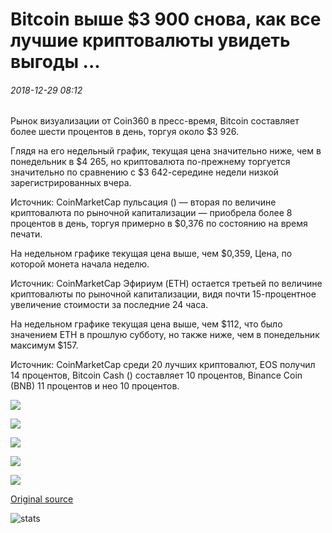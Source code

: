 # Bitcoin выше $3 900 снова, как все лучшие криптовалюты увидеть выгоды ...

###### 2018-12-29 08:12

Рынок визуализации от Coin360 в пресс-время, Bitcoin составляет более шести процентов в день, торгуя около $3 926.

Глядя на его недельный график, текущая цена значительно ниже, чем в понедельник в $4 265, но криптовалюта по-прежнему торгуется значительно по сравнению с $3 642-середине недели низкой зарегистрированных вчера.

Источник: CoinMarketCap пульсация () — вторая по величине криптовалюта по рыночной капитализации — приобрела более 8 процентов в день, торгуя примерно в $0,376 по состоянию на время печати.

На недельном графике текущая цена выше, чем $0,359, Цена, по которой монета начала неделю.

Источник: CoinMarketCap Эфириум (ETH) остается третьей по величине криптовалюты по рыночной капитализации, видя почти 15-процентное увеличение стоимости за последние 24 часа.

На недельном графике текущая цена выше, чем $112, что было значением ETH в прошлую субботу, но также ниже, чем в понедельник максимум $157.

Источник: CoinMarketCap среди 20 лучших криптовалют, EOS получил 14 процентов, Bitcoin Cash () составляет 10 процентов, Binance Coin (BNB) 11 процентов и нео 10 процентов.

![](https://s3.cointelegraph.com/storage/uploads/view/40bd027e472023b1b3231291a6ae84ec.png)

![](https://s3.cointelegraph.com/storage/uploads/view/6e1276d41b45504b6d9d07ef28a77014.png)

![](https://s3.cointelegraph.com/storage/uploads/view/16fe3ae509033c79cb2f2e006eafb943.png)

![](https://s3.cointelegraph.com/storage/uploads/view/2ca0f535d6c4f1becacecdbd9d948508.png)

![](https://s3.cointelegraph.com/storage/uploads/view/688526d8a59dca1c711f0be4c098c9fe.png)

[Original source](https://cointelegraph.com/news/bitcoin-above-3-900-again-as-all-top-cryptocurrencies-see-gains)

![stats](https://c.statcounter.com/11760860/0/a89fa40b/1/ "stats")